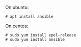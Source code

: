 On ubuntu:

	# apt install ansible

On centos:

	# sudo yum install epel-release
	# sudo yum install ansible
